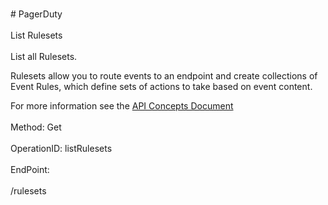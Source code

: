 <br>#     PagerDuty</br>
<br>List Rulesets</br>
<br>List all Rulesets.

Rulesets allow you to route events to an endpoint and create collections of Event Rules, which define sets of actions to take based on event content.

For more information see the [API Concepts Document](../../docs/CONCEPTS.md#rulesets)
</br>
<br>Method: Get</br>
<br>OperationID: listRulesets</br>
<br>EndPoint:</br>
<br>/rulesets</br>
